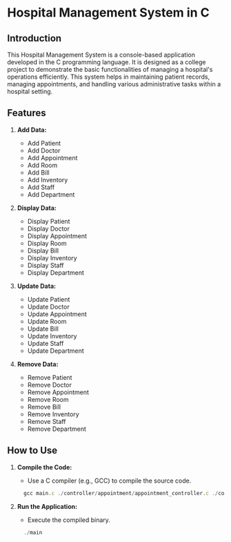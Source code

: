 # Hospital Management System in C

## Introduction

This Hospital Management System is a console-based application developed in the C programming language. It is designed as a college project to demonstrate the basic functionalities of managing a hospital's operations efficiently. This system helps in maintaining patient records, managing appointments, and handling various administrative tasks within a hospital setting.

## Features

1. **Add Data:**
   - Add Patient
   - Add Doctor
   - Add Appointment
   - Add Room
   - Add Bill
   - Add Inventory
   - Add Staff
   - Add Department

2. **Display Data:**
   - Display Patient
   - Display Doctor
   - Display Appointment
   - Display Room
   - Display Bill
   - Display Inventory
   - Display Staff
   - Display Department

3. **Update Data:**
   - Update Patient
   - Update Doctor
   - Update Appointment
   - Update Room
   - Update Bill
   - Update Inventory
   - Update Staff
   - Update Department

4. **Remove Data:**
   - Remove Patient
   - Remove Doctor
   - Remove Appointment
   - Remove Room
   - Remove Bill
   - Remove Inventory
   - Remove Staff
   - Remove Department

## How to Use

1. **Compile the Code:**
   - Use a C compiler (e.g., GCC) to compile the source code.

   ```JavaScript
     gcc main.c ./controller/appointment/appointment_controller.c ./controller/bill/bill_controller.c ./controller/doctor/doctor_controller.c ./controller/patient/patient_controller.c ./controller/room/room_controller.c ./controller/inventory/inventory_controller.c ./controller/staff/staff_controller.c ./controller/department/department_controller.c ./services/appointment/appointment_service.c ./services/bill/bill_service.c ./services/department/department_service.c ./services/doctor/doctor_service.c ./services/inventory/inventory_service.c ./services/patient/patient_service.c ./services/room/room_service.c ./services/staff/staff_service.c -o main
   ```
2. **Run the Application:**
   - Execute the compiled binary.
   ```JavaScript
     ./main
   ```
